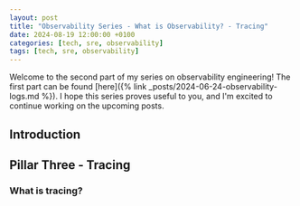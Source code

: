 ```yaml
---
layout: post
title: "Observability Series - What is Observability? - Tracing"
date: 2024-08-19 12:00:00 +0100
categories: [tech, sre, observability]
tags: [tech, sre, observability]
---
```


Welcome to the second part of my series on observability engineering! The first part can be found [here]({% link _posts/2024-06-24-observability-logs.md %}). I hope this series proves useful to you, and I'm excited to continue working on the upcoming posts.

## Introduction



## Pillar Three - Tracing

### What is tracing?

